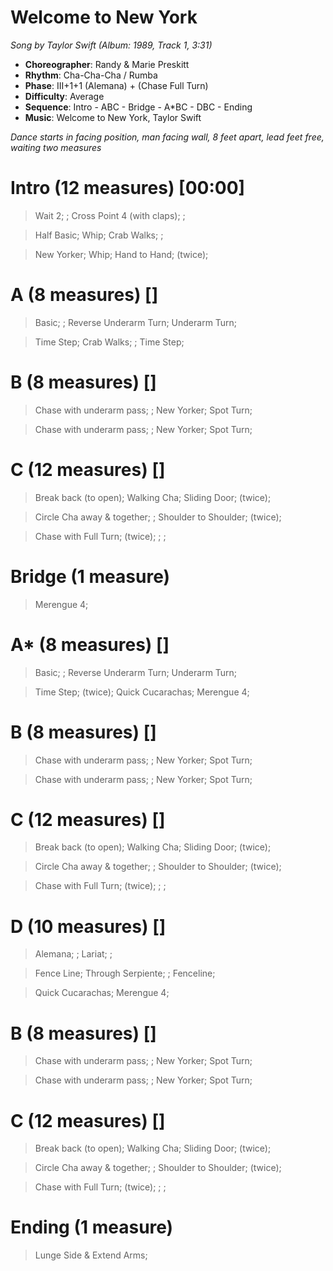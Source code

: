 # Welcome to New York
*Song by Taylor Swift (Album: 1989, Track 1, 3:31)*
 
* **Choreographer**: Randy & Marie Preskitt
* **Rhythm**: Cha-Cha-Cha / Rumba
* **Phase**: III+1+1 (Alemana) + (Chase Full Turn)
* **Difficulty**: Average
* **Sequence**: Intro - ABC - Bridge - A*BC - DBC - Ending
* **Music**: Welcome to New York, Taylor Swift
 
*Dance starts in facing position, man facing wall, 8 feet apart, lead feet free, waiting two measures*
 
# Intro (12 measures) [00:00]

> Wait 2; ; Cross Point 4 (with claps); ;

> Half Basic; Whip; Crab Walks; ;

> New Yorker; Whip; Hand to Hand; (twice);

# A (8 measures) []

> Basic; ; Reverse Underarm Turn; Underarm Turn;

> Time Step; Crab Walks; ; Time Step;

# B (8 measures) []

> Chase with underarm pass; ; New Yorker; Spot Turn;

> Chase with underarm pass; ; New Yorker; Spot Turn;

# C (12 measures) []

> Break back (to open); Walking Cha; Sliding Door; (twice);

> Circle Cha away & together; ; Shoulder to Shoulder; (twice);

> Chase with Full Turn; (twice); ; ;

# Bridge (1 measure)

> Merengue 4;

# A* (8 measures) []

> Basic; ; Reverse Underarm Turn; Underarm Turn;

> Time Step; (twice); Quick Cucarachas; Merengue 4;

# B (8 measures) []

> Chase with underarm pass; ; New Yorker; Spot Turn;

> Chase with underarm pass; ; New Yorker; Spot Turn;

# C (12 measures) []

> Break back (to open); Walking Cha; Sliding Door; (twice);

> Circle Cha away & together; ; Shoulder to Shoulder; (twice);

> Chase with Full Turn; (twice); ; ;

# D (10 measures) []

> Alemana; ; Lariat; ;

> Fence Line; Through Serpiente; ; Fenceline;

> Quick Cucarachas; Merengue 4;

# B (8 measures) []

> Chase with underarm pass; ; New Yorker; Spot Turn;

> Chase with underarm pass; ; New Yorker; Spot Turn;

# C (12 measures) []

> Break back (to open); Walking Cha; Sliding Door; (twice);

> Circle Cha away & together; ; Shoulder to Shoulder; (twice);

> Chase with Full Turn; (twice); ; ;

# Ending (1 measure)

> Lunge Side & Extend Arms;
